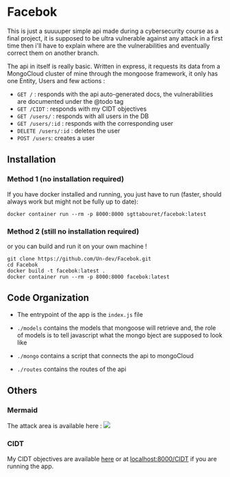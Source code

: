 # Facebok

This is just a suuuuper simple api made during a cybersecurity course as a final project, 
it is supposed to be ultra vulnerable against any attack in a first time then i'll have to explain where are the vulnerabilities and eventually correct them on another branch.

The api in itself is really basic. Written in express, it requests its data from a MongoCloud cluster of mine through the mongoose framework, it only has one Entity, Users and few actions :

* ```GET /``` : responds with the api auto-generated docs, the vulnerabilities are documented under the @todo tag
* ```GET /CIDT``` : responds with my CIDT objectives
* ```GET /users/``` : responds with all users in the DB
* ```GET /users/:id``` : responds with the corresponding user
* ```DELETE /users/:id``` : deletes the user
* ```POST /users```: creates a user


## Installation

### Method 1 (no installation required)

If you have docker installed and running, you just have to run (faster, should always work but might not be fully up to date):

```
docker container run --rm -p 8000:8000 sgttabouret/facebok:latest
```

### Method 2 (still no installation required)

or you can build and run it on your own machine !

```
git clone https://github.com/Un-dev/Facebok.git
cd Facebok
docker build -t facebok:latest .
docker container run --rm -p 8000:8000 facebok:latest
```

## Code Organization

* The entrypoint of the app is the ```index.js``` file

* ```./models``` contains the models that mongoose will retrieve and, the role of models is to tell javascript what the mongo bject are supposed to look like

* ```./mongo``` contains a script that connects the api to mongoCloud

* ```./routes``` contains the routes of the api

## Others

### Mermaid

The attack area is available here : [![](https://mermaid.ink/img/eyJjb2RlIjoiZ3JhcGggVERcbiAgWltHb29nbGUgU2VydmVyc10gLS0-IFkobW9uZ29DbG91ZClcbiAgWSAtLT4gWChBdGxhcyBzZXJ2aWNlcylcbiAgWCAtLT4gVyhTaGFyZWQgQ2x1c3RlcilcbiAgVyAtLT4gVihNb25nb0RCKVxuXG4gIEFbT1NdIC0tPiBCKFdpbmRvd3MvTWFjT3MvTGludXgpXG4gIEIgLS0-IEMoZG9ja2VyKVxuICBDIC0tPiBEW1JFU1QtQVBJXVxuICBEIC0tPiBFJyhyb3V0ZXMpXG4gIEUnIC0tPiBEJyhHRVQgL3VzZXJzL2lkKVxuICBFJyAtLT4gRicoR0VUIC91c2VycylcbiAgRScgLS0-IEcnKFBPU1QgL3VzZXJzLzppZClcbiAgRCAtLT4gRShFeHByZXNzL01vbmdvb3NlKVxuICBFIC0tPiBGKGFjdHVhbCBjb2RlKSBcblxuXHRcdCIsIm1lcm1haWQiOnsidGhlbWUiOiJkZWZhdWx0In0sInVwZGF0ZUVkaXRvciI6ZmFsc2V9)](https://mermaid-js.github.io/mermaid-live-editor/#/edit/eyJjb2RlIjoiZ3JhcGggVERcbiAgWltHb29nbGUgU2VydmVyc10gLS0-IFkobW9uZ29DbG91ZClcbiAgWSAtLT4gWChBdGxhcyBzZXJ2aWNlcylcbiAgWCAtLT4gVyhTaGFyZWQgQ2x1c3RlcilcbiAgVyAtLT4gVihNb25nb0RCKVxuXG4gIEFbT1NdIC0tPiBCKFdpbmRvd3MvTWFjT3MvTGludXgpXG4gIEIgLS0-IEMoZG9ja2VyKVxuICBDIC0tPiBEW1JFU1QtQVBJXVxuICBEIC0tPiBFJyhyb3V0ZXMpXG4gIEUnIC0tPiBEJyhHRVQgL3VzZXJzL2lkKVxuICBFJyAtLT4gRicoR0VUIC91c2VycylcbiAgRScgLS0-IEcnKFBPU1QgL3VzZXJzLzppZClcbiAgRCAtLT4gRShFeHByZXNzL01vbmdvb3NlKVxuICBFIC0tPiBGKGFjdHVhbCBjb2RlKSBcblxuXHRcdCIsIm1lcm1haWQiOnsidGhlbWUiOiJkZWZhdWx0In0sInVwZGF0ZUVkaXRvciI6ZmFsc2V9)

### CIDT

My CIDT objectives are available [here](https://github.com/Un-dev/Facebok/blob/master/CIDT.md) or at [localhost:8000/CIDT](localhost:8000/CIDT) if you are running the app.
